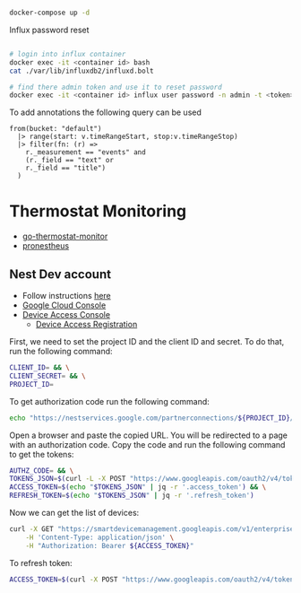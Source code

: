 ```bash

docker-compose up -d

```

Influx password reset

```bash

# login into influx container
docker exec -it <container id> bash
cat ./var/lib/influxdb2/influxd.bolt

# find there admin token and use it to reset password
docker exec -it <container id> influx user password -n admin -t <token>

```

To add annotations the following query can be used
```
from(bucket: "default")
  |> range(start: v.timeRangeStart, stop:v.timeRangeStop)
  |> filter(fn: (r) =>
    r._measurement == "events" and
    (r._field == "text" or
    r._field == "title")
  )
```
# Thermostat Monitoring
- [go-thermostat-monitor](https://github.com/blakehartshorn/go-thermostat-monitor)
- [pronestheus](https://github.com/grdl/pronestheus)

## Nest Dev account
- Follow instructions [here](https://developers.google.com/nest/device-access/authorize#google_hasnt_verified_this_app)
- [Google Cloud Console](https://console.cloud.google.com/apis/credentials)
- [Device Access Console](https://console.nest.google.com/device-access/project-list)
    - [Device Access Registration](https://developers.google.com/nest/device-access/registration)


First, we need to set the project ID and the client ID and secret. To do that, run the following command:
```bash
CLIENT_ID= && \
CLIENT_SECRET= && \
PROJECT_ID=
```

To get authorization code run the following command:
```bash
echo "https://nestservices.google.com/partnerconnections/${PROJECT_ID}/auth?redirect_uri=https://www.google.com&access_type=offline&prompt=consent&client_id=${CLIENT_ID}&response_type=code&scope=https://www.googleapis.com/auth/sdm.service" | pbcopy
```

Open a browser and paste the copied URL. You will be redirected to a page with an authorization code. Copy the code and run the following command to get the tokens:

```bash
AUTHZ_CODE= && \
TOKENS_JSON=$(curl -L -X POST "https://www.googleapis.com/oauth2/v4/token?client_id=${CLIENT_ID}&client_secret=${CLIENT_SECRET}&code=${AUTHZ_CODE}&grant_type=authorization_code&redirect_uri=https://www.google.com") && \
ACCESS_TOKEN=$(echo "$TOKENS_JSON" | jq -r '.access_token') && \
REFRESH_TOKEN=$(echo "$TOKENS_JSON" | jq -r '.refresh_token')
```

Now we can get the list of devices:
```bash
curl -X GET "https://smartdevicemanagement.googleapis.com/v1/enterprises/${PROJECT_ID}/devices" \
    -H 'Content-Type: application/json' \
    -H "Authorization: Bearer ${ACCESS_TOKEN}"
```

To refresh token:
```bash
ACCESS_TOKEN=$(curl -X POST "https://www.googleapis.com/oauth2/v4/token?client_id=${CLIENT_ID}&client_secret=${CLIENT_SECRET}&refresh_token=${REFRESH_TOKEN}&grant_type=refresh_token" | jq -r '.access_token' )
```
